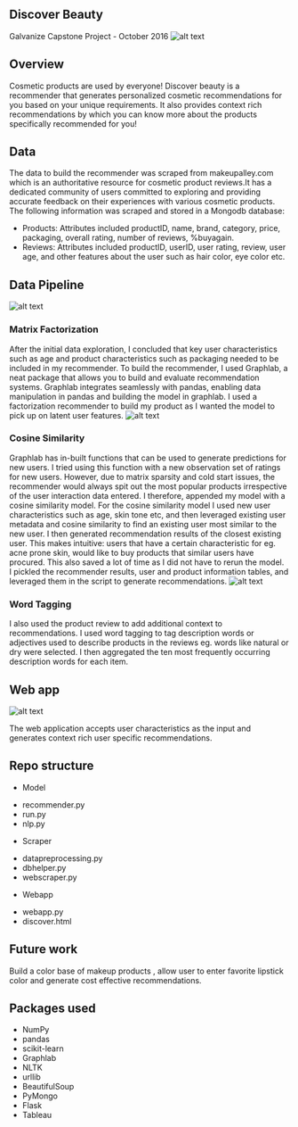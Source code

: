 
## Discover Beauty 
Galvanize Capstone Project - October 2016 
![alt text](https://github.com/naveenanair/DiscoverBeauty/blob/master/images/discover_beauty.png)

## Overview
Cosmetic products are used by everyone! Discover beauty is a recommender that generates personalized cosmetic recommendations for you based on your unique requirements. It also provides context rich recommendations by which you can know more about the products specifically recommended for you! 

## Data
The data to build the recommender was scraped from makeupalley.com which is an authoritative resource for cosmetic product reviews.It has a dedicated community of users committed to exploring and providing accurate feedback on their experiences with various cosmetic products. 
The following information was scraped and stored in a Mongodb database:
* Products: Attributes included productID, name, brand, category, price, packaging, overall rating, number of reviews, %buyagain.
* Reviews: Attributes included productID, userID, user rating, review, user age, and other features about the user such as hair color, eye color etc.

## Data Pipeline 
![alt text](https://github.com/naveenanair/DiscoverBeauty/blob/master/images/pipeline.png)

### Matrix Factorization 
After the initial data exploration, I concluded that key user characteristics such as age and product characteristics such as packaging needed to be included in my recommender. To build the recommender, I used Graphlab, a neat package that allows you to build and evaluate recommendation systems. Graphlab integrates seamlessly with pandas, enabling data manipulation in pandas and building the model in graphlab.
I used a factorization recommender to build my product as I wanted the model to pick up on latent user features.
![alt text](https://github.com/naveenanair/DiscoverBeauty/blob/master/images/factorization.png)

### Cosine Similarity 
Graphlab has in-built functions that can be used to generate predictions for new users. I tried using this function with a new observation set of ratings for new users. However, due to matrix sparsity and cold start issues, the recommender would always spit out the most popular products irrespective of the user interaction data entered. I therefore, appended my model with a cosine similarity model.
For the cosine similarity model I used new user characteristics such as age, skin tone etc, and then leveraged existing user metadata and cosine similarity to find an existing user most similar to the new user. I then generated recommendation results of the closest existing user.
This makes intuitive: users that have a certain characteristic for eg. acne prone skin, would like to buy products that similar users have procured. This also saved a lot of time as I did not have to rerun the model. I pickled the recommender results, user and product information tables, and leveraged them in the script to generate recommendations.
![alt text](https://github.com/naveenanair/DiscoverBeauty/blob/master/images/cosine.png)

### Word Tagging 
I also used the product review to add additional context to recommendations. I used word tagging to tag description words or adjectives used to describe products in the reviews eg. words like natural or dry were selected. I then aggregated the ten most frequently occurring description words for each item. 

##  Web app 
![alt text](https://github.com/naveenanair/DiscoverBeauty/blob/master/images/webapp.png)

The web application accepts user characteristics as the input and generates context rich user specific recommendations. 

##  Repo structure 
* Model
- recommender.py
- run.py
- nlp.py
* Scraper
- datapreprocessing.py
- dbhelper.py
- webscraper.py
* Webapp
- webapp.py
- discover.html

##  Future work 
Build a color base of makeup products , allow user to enter favorite lipstick color and generate cost effective recommendations. 

##  Packages used 
* NumPy
* pandas
* scikit-learn
* Graphlab
* NLTK
* urllib
* BeautifulSoup
* PyMongo
* Flask
* Tableau
